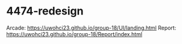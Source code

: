 # 4474-redesign
Arcade: 
https://uwohci23.github.io/group-18/UI/landing.html
Report:
https://uwohci23.github.io/group-18/Report/index.html
